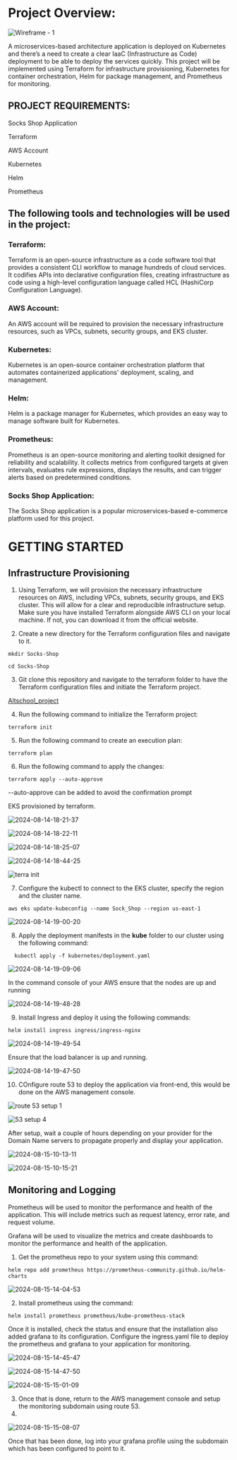 # Project Overview: 

![Wireframe - 1](https://github.com/user-attachments/assets/ee9b4347-162a-436f-9598-806815ab4f22)

A microservices-based architecture application is deployed on Kubernetes and there’s a need to create a clear IaaC (Infrastructure as Code) deployment to be able to deploy the services quickly.
This project will be implemented using Terraform for infrastructure provisioning, Kubernetes for container orchestration, Helm for package management, and Prometheus for monitoring.

## PROJECT REQUIREMENTS:


Socks Shop Application

Terraform

AWS Account

Kubernetes

Helm

Prometheus


## The following tools and technologies will be used in the project:

### Terraform:
Terraform is an open-source infrastructure as a code software tool that provides a consistent CLI workflow to manage hundreds of cloud services. It codifies APIs into declarative configuration files, creating infrastructure as code using a high-level configuration language called HCL (HashiCorp Configuration Language).

### AWS Account:
An AWS account will be required to provision the necessary infrastructure resources, such as VPCs, subnets, security groups, and EKS cluster.

### Kubernetes:
Kubernetes is an open-source container orchestration platform that automates containerized applications' deployment, scaling, and management.

### Helm:
Helm is a package manager for Kubernetes, which provides an easy way to manage software built for Kubernetes.

### Prometheus:
Prometheus is an open-source monitoring and alerting toolkit designed for reliability and scalability. It collects metrics from configured targets at given intervals, evaluates rule expressions, displays the results, and can trigger alerts based on predetermined conditions.

### Socks Shop Application:
The Socks Shop application is a popular microservices-based e-commerce platform used for this project.


# GETTING STARTED

## Infrastructure Provisioning

1. Using Terraform, we will provision the necessary infrastructure resources on AWS, including VPCs, subnets, security groups, and EKS cluster. This will allow for a clear and reproducible infrastructure setup.
Make sure you have installed Terraform alongside AWS CLI on your local machine. If not, you can download it from the official website.

2. Create a new directory for the Terraform configuration files and navigate to it.

```
mkdir Socks-Shop

cd Socks-Shop

```


3. Git clone this repository and navigate to the terraform folder to have the Terraform configuration files and initiate the Terraform project.

[ Altschool_project](https://github.com/Chris-Devanah/Altschool_project/tree/main)

4. Run the following command to initialize the Terraform project:

```
terraform init
```

5. Run the following command to create an execution plan:

```
terraform plan
```

6. Run the following command to apply the changes:

```
terraform apply --auto-approve
```

--auto-approve can be added to avoid the confirmation prompt

EKS provisioned by terraform.

![2024-08-14-18-21-37](https://github.com/user-attachments/assets/305c4675-68f4-47b4-afc6-256540d74ef2)

![2024-08-14-18-22-11](https://github.com/user-attachments/assets/49d58cd3-df8c-4ecb-a662-5b806bad5e2e)

![2024-08-14-18-25-07](https://github.com/user-attachments/assets/9c24ba58-896d-403d-ad99-988461692849)

![2024-08-14-18-44-25](https://github.com/user-attachments/assets/70e1fb58-c55a-44d0-945a-e57ed89a035f)

![terra init](https://github.com/user-attachments/assets/52e3b819-779d-4216-b889-68aa914fdb6d)

7. Configure the kubectl to connect to the EKS cluster, specify the region and the cluster name.

```
aws eks update-kubeconfig --name Sock_Shop --region us-east-1
```

![2024-08-14-19-00-20](https://github.com/user-attachments/assets/a9e6e351-04b2-4145-9366-be30ef13be72)

8. Apply the deployment manifests in the **kube** folder to our cluster using the following command:

```
  kubectl apply -f kubernetes/deployment.yaml
```
![2024-08-14-19-09-06](https://github.com/user-attachments/assets/a4e86037-bd24-45b3-9ebf-6fcba412afdd)

In the command console of your AWS ensure that the nodes are up and running 

![2024-08-14-19-48-28](https://github.com/user-attachments/assets/663d9804-f11b-49ff-8474-7865d943a34a)

9. Install Ingress and deploy it using the following commands:

```
helm install ingress ingress/ingress-nginx
```
![2024-08-14-19-49-54](https://github.com/user-attachments/assets/17dc803c-b549-4293-9d0d-d921b5dd7583)

Ensure that the load balancer is up and running.

![2024-08-14-19-47-50](https://github.com/user-attachments/assets/fa72c700-c411-4b98-8fe2-300214ef05ec)

10. COnfigure route 53 to deploy the application via front-end, this would be done on the AWS management console.

![route 53 setup 1](https://github.com/user-attachments/assets/911479c8-e766-4313-a0cb-aa7287e4caff)

![53 setup 4](https://github.com/user-attachments/assets/882235ab-0fdc-4297-818c-fd3764fb626a)

After setup, wait a couple of hours depending on your provider for the Domain Name servers to propagate properly and display your application.

![2024-08-15-10-13-11](https://github.com/user-attachments/assets/0d953cda-e19e-4f3c-bce4-ddbca985a1df)

![2024-08-15-10-15-21](https://github.com/user-attachments/assets/879d102f-49c3-46d0-97db-971bf3ad452b)


## Monitoring and Logging

Prometheus will be used to monitor the performance and health of the application. This will include metrics such as request latency, error rate, and request volume.

Grafana will be used to visualize the metrics and create dashboards to monitor the performance and health of the application.

1. Get the prometheus repo to your system using this command:

```
helm repo add prometheus https://prometheus-community.github.io/helm-charts
```
![2024-08-15-14-04-53](https://github.com/user-attachments/assets/4313f271-250c-45f4-a848-ab5c09ba4038)

2. Install prometheus using the command:

```
helm install prometheus prometheus/kube-prometheus-stack
```
Once it is installed, check the status and ensure that the installation also added grafana to its configuration.
Configure the ingress.yaml file to deploy the prometheus and grafana to your application for monitoring.

![2024-08-15-14-45-47](https://github.com/user-attachments/assets/d73cc16c-db60-491f-915b-7ff1d46b4836)

![2024-08-15-14-47-50](https://github.com/user-attachments/assets/d656bfe2-2595-43eb-9047-a8111a518f0d)

![2024-08-15-15-01-09](https://github.com/user-attachments/assets/5b3750b2-310d-4332-92b1-23a59b60c849)

3. Once that is done, return to the AWS management console and setup the monitoring subdomain using route 53.
4. 
![2024-08-15-15-08-07](https://github.com/user-attachments/assets/a08d2162-0482-40b1-bf89-05481892c49b)

Once that has been done, log into your grafana profile using the subdomain which has been configured to point to it.

